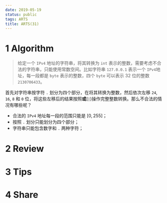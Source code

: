 ```yaml
---
date: 2019-05-19
status: public
tags: ARTS
title: ARTS(31)
---
```


# 1 Algorithm
> 给定一个 `IPv4` 地址的字符串，将其转换为 `int` 表示的整数，需要考虑不合法的字符串，只能使用常数空间。比如字符串 `127.0.0.1` 表示一个 `IPv4`地址，每一段都是 `byte` 表示的整数，四个 `byte` 可以表示 32 位的整数 `2130706433`。

首先对字符串按字符 `.` 划分为四个部分，在将其转换为整数，然后依次左移 `24`, `16`, `8` 和 `0` 位，将这些左移后的结果按照**或**(`|`)操作完整整数转换。那么不合法的情况有哪些呢？
- 合法的 `IPv4` 地址每一段的范围只能是 $[0, 255]$；
- 按照 `.` 划分只能划分为四个部分；
- 字符串只能包含数字和 `.` 两种字符；
# 2 Review

# 3 Tips

# 4 Share